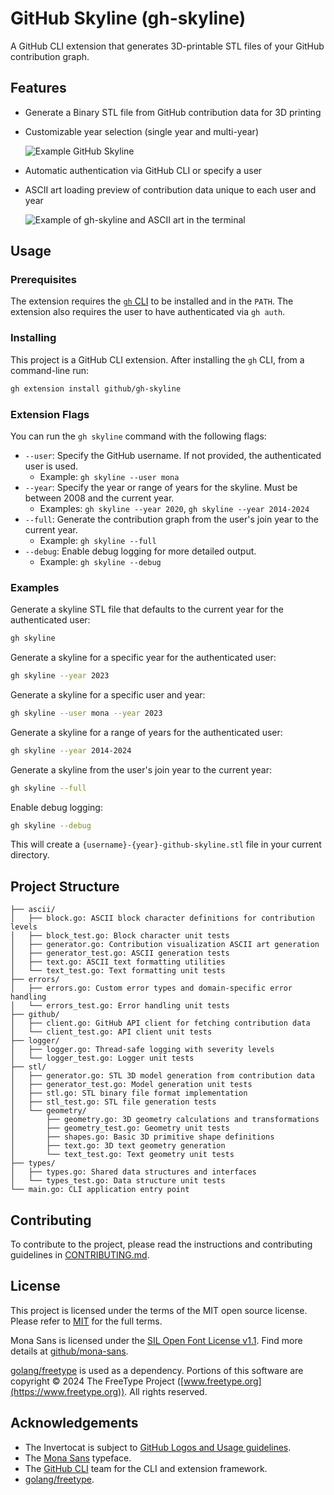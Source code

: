 # GitHub Skyline (gh-skyline)

A GitHub CLI extension that generates 3D-printable STL files of your GitHub contribution graph.

## Features

- Generate a Binary STL file from GitHub contribution data for 3D printing
- Customizable year selection (single year and multi-year)

  ![Example GitHub Skyline](https://github.com/user-attachments/assets/f3f5d3d8-cd15-40c4-a2cb-2bbd74bdbc4e)

- Automatic authentication via GitHub CLI or specify a user
- ASCII art loading preview of contribution data unique to each user and year

  ![Example of gh-skyline and ASCII art in the terminal](https://github.com/user-attachments/assets/8ddda088-ac5a-4020-8ae0-ef0d4825f6a1)

## Usage

### Prerequisites

The extension requires the [`gh` CLI](https://cli.github.com/) to be installed and in the `PATH`. The extension also requires the user to have authenticated via `gh auth`.

### Installing

This project is a GitHub CLI extension. After installing the `gh` CLI, from a command-line run:

```bash
gh extension install github/gh-skyline
```

### Extension Flags

You can run the `gh skyline` command with the following flags:

- `--user`: Specify the GitHub username. If not provided, the authenticated user is used.
  - Example: `gh skyline --user mona`
- `--year`: Specify the year or range of years for the skyline. Must be between 2008 and the current year.
  - Examples: `gh skyline --year 2020`, `gh skyline --year 2014-2024`
- `--full`: Generate the contribution graph from the user's join year to the current year.
  - Example: `gh skyline --full`
- `--debug`: Enable debug logging for more detailed output.
  - Example: `gh skyline --debug`

### Examples

Generate a skyline STL file that defaults to the current year for the authenticated user:

```bash
gh skyline
```

Generate a skyline for a specific year for the authenticated user:

```bash
gh skyline --year 2023
```

Generate a skyline for a specific user and year:

```bash
gh skyline --user mona --year 2023
```

Generate a skyline for a range of years for the authenticated user:

```bash
gh skyline --year 2014-2024
```

Generate a skyline from the user's join year to the current year:

```bash
gh skyline --full
```

Enable debug logging:

```bash
gh skyline --debug
```

This will create a `{username}-{year}-github-skyline.stl` file in your current directory.

## Project Structure

```text
├── ascii/
│   ├── block.go: ASCII block character definitions for contribution levels
│   ├── block_test.go: Block character unit tests
│   ├── generator.go: Contribution visualization ASCII art generation
│   ├── generator_test.go: ASCII generation tests
│   ├── text.go: ASCII text formatting utilities
│   └── text_test.go: Text formatting unit tests
├── errors/
│   ├── errors.go: Custom error types and domain-specific error handling
│   └── errors_test.go: Error handling unit tests
├── github/
│   ├── client.go: GitHub API client for fetching contribution data
│   └── client_test.go: API client unit tests
├── logger/
│   ├── logger.go: Thread-safe logging with severity levels
│   └── logger_test.go: Logger unit tests
├── stl/
│   ├── generator.go: STL 3D model generation from contribution data
│   ├── generator_test.go: Model generation unit tests
│   ├── stl.go: STL binary file format implementation
│   ├── stl_test.go: STL file generation tests
│   └── geometry/
│       ├── geometry.go: 3D geometry calculations and transformations
│       ├── geometry_test.go: Geometry unit tests
│       ├── shapes.go: Basic 3D primitive shape definitions
│       ├── text.go: 3D text geometry generation
│       └── text_test.go: Text geometry unit tests
├── types/
│   ├── types.go: Shared data structures and interfaces
│   └── types_test.go: Data structure unit tests
└── main.go: CLI application entry point
```

## Contributing

To contribute to the project, please read the instructions and contributing guidelines in [CONTRIBUTING.md](CONTRIBUTING.md).

## License

This project is licensed under the terms of the MIT open source license. Please refer to [MIT](./LICENSE) for the full terms.

Mona Sans is licensed under the [SIL Open Font License v1.1](https://scripts.sil.org/OFL). Find more details at [github/mona-sans](https://github.com/github/mona-sans).

[golang/freetype](https://github.com/golang/freetype) is used as a dependency. Portions of this software are copyright © 2024 The FreeType Project ([www.freetype.org](https://www.freetype.org)). All rights reserved.

## Acknowledgements

- The Invertocat is subject to [GitHub Logos and Usage guidelines](https://github.com/logos).
- The [Mona Sans](https://github.com/github/mona-sans) typeface.
- The [GitHub CLI](https://cli.github.com/) team for the CLI and extension framework.
- [golang/freetype](https://github.com/golang/freetype).
